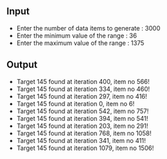 ## Input 
 - Enter the number of data items to generate : 3000
 - Enter the minimum value of the range : 36
 - Enter the maximum value of the range : 1375

## Output
- Target 145 found at iteration 400, item no 566!
- Target 145 found at iteration 334, item no 460!
- Target 145 found at iteration 297, item no 416!
- Target 145 found at iteration 0, item no 6!
- Target 145 found at iteration 542, item no 757!
- Target 145 found at iteration 394, item no 541!
- Target 145 found at iteration 203, item no 291!
- Target 145 found at iteration 768, item no 1058!
- Target 145 found at iteration 341, item no 411!
- Target 145 found at iteration 1079, item no 1506!
